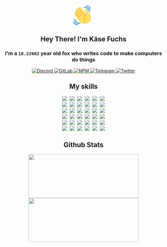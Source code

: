 <div><p align=center><img src=./resources/images/wave.gif width=64px height=64px></p><h2 align=center>Hey There! I'm Käse Fuchs</h2><h3 align=center>I'm a <code>18.22662</code> year old fox who writes code to make computers do things</h3><p align=center><a href=https://discord.com/users/507526681125322772><img alt=Discord src="https://img.shields.io/badge/Discord-5865F2?logo=discord&logoColor=white&style=flat-square#376ba0a1b8d91a330f18242aa2ede0e1"> </a><a href=https://gitlab.com/kasefuchs><img alt=GitLab src="https://img.shields.io/badge/GitLab-330F63?logo=gitlab&logoColor=white&style=flat-square#376ba0a1b8d91a330f18242aa2ede0e1"> </a><a href=https://npmjs.com/~kasefuchs><img alt=NPM src="https://img.shields.io/badge/NPM-CB3837?logo=npm&logoColor=white&style=flat-square#376ba0a1b8d91a330f18242aa2ede0e1"> </a><a href=https://t.me/kasefuchs><img alt=Telegram src="https://img.shields.io/badge/Telegram-2CA5E0?logo=telegram&logoColor=white&style=flat-square#376ba0a1b8d91a330f18242aa2ede0e1"> </a><a href=https://twitter.com/kasefuchs><img alt=Twitter src="https://img.shields.io/badge/Twitter-1DA1F2?logo=twitter&logoColor=white&style=flat-square#376ba0a1b8d91a330f18242aa2ede0e1"></a></p><h2 align=center>My skills</h2><p align=center><a href=https://aws.amazon.com/ ><picture><source srcset="https://skillicons.dev/icons?i=aws&theme=dark#376ba0a1b8d91a330f18242aa2ede0e1" media="(prefers-color-scheme: dark)"><source srcset="https://skillicons.dev/icons?i=aws&theme=light#376ba0a1b8d91a330f18242aa2ede0e1" media="(prefers-color-scheme: light), (prefers-color-scheme: no-preference)"><img src="https://skillicons.dev/icons?i=aws&theme=light#376ba0a1b8d91a330f18242aa2ede0e1"></picture></a>&nbsp;&nbsp;<a href=https://en.wikipedia.org/wiki/Bash_(Unix_shell)><picture><source srcset="https://skillicons.dev/icons?i=bash&theme=dark#376ba0a1b8d91a330f18242aa2ede0e1" media="(prefers-color-scheme: dark)"><source srcset="https://skillicons.dev/icons?i=bash&theme=light#376ba0a1b8d91a330f18242aa2ede0e1" media="(prefers-color-scheme: light), (prefers-color-scheme: no-preference)"><img src="https://skillicons.dev/icons?i=bash&theme=light#376ba0a1b8d91a330f18242aa2ede0e1"></picture></a>&nbsp;&nbsp;<a href=https://discord.com/developers/docs><picture><source srcset="https://skillicons.dev/icons?i=bots&theme=dark#376ba0a1b8d91a330f18242aa2ede0e1" media="(prefers-color-scheme: dark)"><source srcset="https://skillicons.dev/icons?i=bots&theme=light#376ba0a1b8d91a330f18242aa2ede0e1" media="(prefers-color-scheme: light), (prefers-color-scheme: no-preference)"><img src="https://skillicons.dev/icons?i=bots&theme=light#376ba0a1b8d91a330f18242aa2ede0e1"></picture></a>&nbsp;&nbsp;<a href=https://www.cloudflare.com/ ><picture><source srcset="https://skillicons.dev/icons?i=cloudflare&theme=dark#376ba0a1b8d91a330f18242aa2ede0e1" media="(prefers-color-scheme: dark)"><source srcset="https://skillicons.dev/icons?i=cloudflare&theme=light#376ba0a1b8d91a330f18242aa2ede0e1" media="(prefers-color-scheme: light), (prefers-color-scheme: no-preference)"><img src="https://skillicons.dev/icons?i=cloudflare&theme=light#376ba0a1b8d91a330f18242aa2ede0e1"></picture></a>&nbsp;&nbsp;<a href=https://en.wikipedia.org/wiki/CSS><picture><source srcset="https://skillicons.dev/icons?i=css&theme=dark#376ba0a1b8d91a330f18242aa2ede0e1" media="(prefers-color-scheme: dark)"><source srcset="https://skillicons.dev/icons?i=css&theme=light#376ba0a1b8d91a330f18242aa2ede0e1" media="(prefers-color-scheme: light), (prefers-color-scheme: no-preference)"><img src="https://skillicons.dev/icons?i=css&theme=light#376ba0a1b8d91a330f18242aa2ede0e1"></picture></a>&nbsp;&nbsp;<a href=https://www.docker.com/ ><picture><source srcset="https://skillicons.dev/icons?i=docker&theme=dark#376ba0a1b8d91a330f18242aa2ede0e1" media="(prefers-color-scheme: dark)"><source srcset="https://skillicons.dev/icons?i=docker&theme=light#376ba0a1b8d91a330f18242aa2ede0e1" media="(prefers-color-scheme: light), (prefers-color-scheme: no-preference)"><img src="https://skillicons.dev/icons?i=docker&theme=light#376ba0a1b8d91a330f18242aa2ede0e1"></picture></a><br><a href=https://www.electronjs.org/ ><picture><source srcset="https://skillicons.dev/icons?i=electron&theme=dark#376ba0a1b8d91a330f18242aa2ede0e1" media="(prefers-color-scheme: dark)"><source srcset="https://skillicons.dev/icons?i=electron&theme=light#376ba0a1b8d91a330f18242aa2ede0e1" media="(prefers-color-scheme: light), (prefers-color-scheme: no-preference)"><img src="https://skillicons.dev/icons?i=electron&theme=light#376ba0a1b8d91a330f18242aa2ede0e1"></picture></a>&nbsp;&nbsp;<a href=https://expressjs.com/ ><picture><source srcset="https://skillicons.dev/icons?i=express&theme=dark#376ba0a1b8d91a330f18242aa2ede0e1" media="(prefers-color-scheme: dark)"><source srcset="https://skillicons.dev/icons?i=express&theme=light#376ba0a1b8d91a330f18242aa2ede0e1" media="(prefers-color-scheme: light), (prefers-color-scheme: no-preference)"><img src="https://skillicons.dev/icons?i=express&theme=light#376ba0a1b8d91a330f18242aa2ede0e1"></picture></a>&nbsp;&nbsp;<a href=https://www.figma.com/ ><picture><source srcset="https://skillicons.dev/icons?i=figma&theme=dark#376ba0a1b8d91a330f18242aa2ede0e1" media="(prefers-color-scheme: dark)"><source srcset="https://skillicons.dev/icons?i=figma&theme=light#376ba0a1b8d91a330f18242aa2ede0e1" media="(prefers-color-scheme: light), (prefers-color-scheme: no-preference)"><img src="https://skillicons.dev/icons?i=figma&theme=light#376ba0a1b8d91a330f18242aa2ede0e1"></picture></a>&nbsp;&nbsp;<a href=https://firebase.google.com/ ><picture><source srcset="https://skillicons.dev/icons?i=firebase&theme=dark#376ba0a1b8d91a330f18242aa2ede0e1" media="(prefers-color-scheme: dark)"><source srcset="https://skillicons.dev/icons?i=firebase&theme=light#376ba0a1b8d91a330f18242aa2ede0e1" media="(prefers-color-scheme: light), (prefers-color-scheme: no-preference)"><img src="https://skillicons.dev/icons?i=firebase&theme=light#376ba0a1b8d91a330f18242aa2ede0e1"></picture></a>&nbsp;&nbsp;<a href=https://flask.palletsprojects.com/ ><picture><source srcset="https://skillicons.dev/icons?i=flask&theme=dark#376ba0a1b8d91a330f18242aa2ede0e1" media="(prefers-color-scheme: dark)"><source srcset="https://skillicons.dev/icons?i=flask&theme=light#376ba0a1b8d91a330f18242aa2ede0e1" media="(prefers-color-scheme: light), (prefers-color-scheme: no-preference)"><img src="https://skillicons.dev/icons?i=flask&theme=light#376ba0a1b8d91a330f18242aa2ede0e1"></picture></a>&nbsp;&nbsp;<a href=https://cloud.google.com/ ><picture><source srcset="https://skillicons.dev/icons?i=gcp&theme=dark#376ba0a1b8d91a330f18242aa2ede0e1" media="(prefers-color-scheme: dark)"><source srcset="https://skillicons.dev/icons?i=gcp&theme=light#376ba0a1b8d91a330f18242aa2ede0e1" media="(prefers-color-scheme: light), (prefers-color-scheme: no-preference)"><img src="https://skillicons.dev/icons?i=gcp&theme=light#376ba0a1b8d91a330f18242aa2ede0e1"></picture></a><br><a href=https://git-scm.com/ ><picture><source srcset="https://skillicons.dev/icons?i=git&theme=dark#376ba0a1b8d91a330f18242aa2ede0e1" media="(prefers-color-scheme: dark)"><source srcset="https://skillicons.dev/icons?i=git&theme=light#376ba0a1b8d91a330f18242aa2ede0e1" media="(prefers-color-scheme: light), (prefers-color-scheme: no-preference)"><img src="https://skillicons.dev/icons?i=git&theme=light#376ba0a1b8d91a330f18242aa2ede0e1"></picture></a>&nbsp;&nbsp;<a href=https://github.com/ ><picture><source srcset="https://skillicons.dev/icons?i=github&theme=dark#376ba0a1b8d91a330f18242aa2ede0e1" media="(prefers-color-scheme: dark)"><source srcset="https://skillicons.dev/icons?i=github&theme=light#376ba0a1b8d91a330f18242aa2ede0e1" media="(prefers-color-scheme: light), (prefers-color-scheme: no-preference)"><img src="https://skillicons.dev/icons?i=github&theme=light#376ba0a1b8d91a330f18242aa2ede0e1"></picture></a>&nbsp;&nbsp;<a href=https://gitlab.com/ ><picture><source srcset="https://skillicons.dev/icons?i=gitlab&theme=dark#376ba0a1b8d91a330f18242aa2ede0e1" media="(prefers-color-scheme: dark)"><source srcset="https://skillicons.dev/icons?i=gitlab&theme=light#376ba0a1b8d91a330f18242aa2ede0e1" media="(prefers-color-scheme: light), (prefers-color-scheme: no-preference)"><img src="https://skillicons.dev/icons?i=gitlab&theme=light#376ba0a1b8d91a330f18242aa2ede0e1"></picture></a>&nbsp;&nbsp;<a href=https://www.heroku.com/ ><picture><source srcset="https://skillicons.dev/icons?i=heroku&theme=dark#376ba0a1b8d91a330f18242aa2ede0e1" media="(prefers-color-scheme: dark)"><source srcset="https://skillicons.dev/icons?i=heroku&theme=light#376ba0a1b8d91a330f18242aa2ede0e1" media="(prefers-color-scheme: light), (prefers-color-scheme: no-preference)"><img src="https://skillicons.dev/icons?i=heroku&theme=light#376ba0a1b8d91a330f18242aa2ede0e1"></picture></a>&nbsp;&nbsp;<a href=https://en.wikipedia.org/wiki/HTML><picture><source srcset="https://skillicons.dev/icons?i=html&theme=dark#376ba0a1b8d91a330f18242aa2ede0e1" media="(prefers-color-scheme: dark)"><source srcset="https://skillicons.dev/icons?i=html&theme=light#376ba0a1b8d91a330f18242aa2ede0e1" media="(prefers-color-scheme: light), (prefers-color-scheme: no-preference)"><img src="https://skillicons.dev/icons?i=html&theme=light#376ba0a1b8d91a330f18242aa2ede0e1"></picture></a>&nbsp;&nbsp;<a href=https://en.wikipedia.org/wiki/JavaScript><picture><source srcset="https://skillicons.dev/icons?i=js&theme=dark#376ba0a1b8d91a330f18242aa2ede0e1" media="(prefers-color-scheme: dark)"><source srcset="https://skillicons.dev/icons?i=js&theme=light#376ba0a1b8d91a330f18242aa2ede0e1" media="(prefers-color-scheme: light), (prefers-color-scheme: no-preference)"><img src="https://skillicons.dev/icons?i=js&theme=light#376ba0a1b8d91a330f18242aa2ede0e1"></picture></a><br><a href=https://en.wikipedia.org/wiki/Linux><picture><source srcset="https://skillicons.dev/icons?i=linux&theme=dark#376ba0a1b8d91a330f18242aa2ede0e1" media="(prefers-color-scheme: dark)"><source srcset="https://skillicons.dev/icons?i=linux&theme=light#376ba0a1b8d91a330f18242aa2ede0e1" media="(prefers-color-scheme: light), (prefers-color-scheme: no-preference)"><img src="https://skillicons.dev/icons?i=linux&theme=light#376ba0a1b8d91a330f18242aa2ede0e1"></picture></a>&nbsp;&nbsp;<a href=https://mui.com/ ><picture><source srcset="https://skillicons.dev/icons?i=materialui&theme=dark#376ba0a1b8d91a330f18242aa2ede0e1" media="(prefers-color-scheme: dark)"><source srcset="https://skillicons.dev/icons?i=materialui&theme=light#376ba0a1b8d91a330f18242aa2ede0e1" media="(prefers-color-scheme: light), (prefers-color-scheme: no-preference)"><img src="https://skillicons.dev/icons?i=materialui&theme=light#376ba0a1b8d91a330f18242aa2ede0e1"></picture></a>&nbsp;&nbsp;<a href=https://en.wikipedia.org/wiki/Markdown><picture><source srcset="https://skillicons.dev/icons?i=md&theme=dark#376ba0a1b8d91a330f18242aa2ede0e1" media="(prefers-color-scheme: dark)"><source srcset="https://skillicons.dev/icons?i=md&theme=light#376ba0a1b8d91a330f18242aa2ede0e1" media="(prefers-color-scheme: light), (prefers-color-scheme: no-preference)"><img src="https://skillicons.dev/icons?i=md&theme=light#376ba0a1b8d91a330f18242aa2ede0e1"></picture></a>&nbsp;&nbsp;<a href=https://www.mongodb.com/ ><picture><source srcset="https://skillicons.dev/icons?i=mongodb&theme=dark#376ba0a1b8d91a330f18242aa2ede0e1" media="(prefers-color-scheme: dark)"><source srcset="https://skillicons.dev/icons?i=mongodb&theme=light#376ba0a1b8d91a330f18242aa2ede0e1" media="(prefers-color-scheme: light), (prefers-color-scheme: no-preference)"><img src="https://skillicons.dev/icons?i=mongodb&theme=light#376ba0a1b8d91a330f18242aa2ede0e1"></picture></a>&nbsp;&nbsp;<a href=https://www.mysql.com/ ><picture><source srcset="https://skillicons.dev/icons?i=mysql&theme=dark#376ba0a1b8d91a330f18242aa2ede0e1" media="(prefers-color-scheme: dark)"><source srcset="https://skillicons.dev/icons?i=mysql&theme=light#376ba0a1b8d91a330f18242aa2ede0e1" media="(prefers-color-scheme: light), (prefers-color-scheme: no-preference)"><img src="https://skillicons.dev/icons?i=mysql&theme=light#376ba0a1b8d91a330f18242aa2ede0e1"></picture></a>&nbsp;&nbsp;<a href=https://nextjs.org/ ><picture><source srcset="https://skillicons.dev/icons?i=nextjs&theme=dark#376ba0a1b8d91a330f18242aa2ede0e1" media="(prefers-color-scheme: dark)"><source srcset="https://skillicons.dev/icons?i=nextjs&theme=light#376ba0a1b8d91a330f18242aa2ede0e1" media="(prefers-color-scheme: light), (prefers-color-scheme: no-preference)"><img src="https://skillicons.dev/icons?i=nextjs&theme=light#376ba0a1b8d91a330f18242aa2ede0e1"></picture></a><br><a href=https://nodejs.org/en/ ><picture><source srcset="https://skillicons.dev/icons?i=nodejs&theme=dark#376ba0a1b8d91a330f18242aa2ede0e1" media="(prefers-color-scheme: dark)"><source srcset="https://skillicons.dev/icons?i=nodejs&theme=light#376ba0a1b8d91a330f18242aa2ede0e1" media="(prefers-color-scheme: light), (prefers-color-scheme: no-preference)"><img src="https://skillicons.dev/icons?i=nodejs&theme=light#376ba0a1b8d91a330f18242aa2ede0e1"></picture></a>&nbsp;&nbsp;<a href=https://www.postgresql.org/ ><picture><source srcset="https://skillicons.dev/icons?i=postgres&theme=dark#376ba0a1b8d91a330f18242aa2ede0e1" media="(prefers-color-scheme: dark)"><source srcset="https://skillicons.dev/icons?i=postgres&theme=light#376ba0a1b8d91a330f18242aa2ede0e1" media="(prefers-color-scheme: light), (prefers-color-scheme: no-preference)"><img src="https://skillicons.dev/icons?i=postgres&theme=light#376ba0a1b8d91a330f18242aa2ede0e1"></picture></a>&nbsp;&nbsp;<a href=https://learn.microsoft.com/en-us/powershell/ ><picture><source srcset="https://skillicons.dev/icons?i=powershell&theme=dark#376ba0a1b8d91a330f18242aa2ede0e1" media="(prefers-color-scheme: dark)"><source srcset="https://skillicons.dev/icons?i=powershell&theme=light#376ba0a1b8d91a330f18242aa2ede0e1" media="(prefers-color-scheme: light), (prefers-color-scheme: no-preference)"><img src="https://skillicons.dev/icons?i=powershell&theme=light#376ba0a1b8d91a330f18242aa2ede0e1"></picture></a>&nbsp;&nbsp;<a href=https://www.python.org/ ><picture><source srcset="https://skillicons.dev/icons?i=py&theme=dark#376ba0a1b8d91a330f18242aa2ede0e1" media="(prefers-color-scheme: dark)"><source srcset="https://skillicons.dev/icons?i=py&theme=light#376ba0a1b8d91a330f18242aa2ede0e1" media="(prefers-color-scheme: light), (prefers-color-scheme: no-preference)"><img src="https://skillicons.dev/icons?i=py&theme=light#376ba0a1b8d91a330f18242aa2ede0e1"></picture></a>&nbsp;&nbsp;<a href=https://www.raspberrypi.org/ ><picture><source srcset="https://skillicons.dev/icons?i=raspberrypi&theme=dark#376ba0a1b8d91a330f18242aa2ede0e1" media="(prefers-color-scheme: dark)"><source srcset="https://skillicons.dev/icons?i=raspberrypi&theme=light#376ba0a1b8d91a330f18242aa2ede0e1" media="(prefers-color-scheme: light), (prefers-color-scheme: no-preference)"><img src="https://skillicons.dev/icons?i=raspberrypi&theme=light#376ba0a1b8d91a330f18242aa2ede0e1"></picture></a>&nbsp;&nbsp;<a href=https://reactjs.org/ ><picture><source srcset="https://skillicons.dev/icons?i=react&theme=dark#376ba0a1b8d91a330f18242aa2ede0e1" media="(prefers-color-scheme: dark)"><source srcset="https://skillicons.dev/icons?i=react&theme=light#376ba0a1b8d91a330f18242aa2ede0e1" media="(prefers-color-scheme: light), (prefers-color-scheme: no-preference)"><img src="https://skillicons.dev/icons?i=react&theme=light#376ba0a1b8d91a330f18242aa2ede0e1"></picture></a><br><a href=https://redux.js.org/ ><picture><source srcset="https://skillicons.dev/icons?i=redux&theme=dark#376ba0a1b8d91a330f18242aa2ede0e1" media="(prefers-color-scheme: dark)"><source srcset="https://skillicons.dev/icons?i=redux&theme=light#376ba0a1b8d91a330f18242aa2ede0e1" media="(prefers-color-scheme: light), (prefers-color-scheme: no-preference)"><img src="https://skillicons.dev/icons?i=redux&theme=light#376ba0a1b8d91a330f18242aa2ede0e1"></picture></a>&nbsp;&nbsp;<a href=https://en.wikipedia.org/wiki/Regular_expression><picture><source srcset="https://skillicons.dev/icons?i=regex&theme=dark#376ba0a1b8d91a330f18242aa2ede0e1" media="(prefers-color-scheme: dark)"><source srcset="https://skillicons.dev/icons?i=regex&theme=light#376ba0a1b8d91a330f18242aa2ede0e1" media="(prefers-color-scheme: light), (prefers-color-scheme: no-preference)"><img src="https://skillicons.dev/icons?i=regex&theme=light#376ba0a1b8d91a330f18242aa2ede0e1"></picture></a>&nbsp;&nbsp;<a href=https://en.wikipedia.org/wiki/Sass_(stylesheet_language)><picture><source srcset="https://skillicons.dev/icons?i=sass&theme=dark#376ba0a1b8d91a330f18242aa2ede0e1" media="(prefers-color-scheme: dark)"><source srcset="https://skillicons.dev/icons?i=sass&theme=light#376ba0a1b8d91a330f18242aa2ede0e1" media="(prefers-color-scheme: light), (prefers-color-scheme: no-preference)"><img src="https://skillicons.dev/icons?i=sass&theme=light#376ba0a1b8d91a330f18242aa2ede0e1"></picture></a>&nbsp;&nbsp;<a href=https://www.typescriptlang.org/ ><picture><source srcset="https://skillicons.dev/icons?i=ts&theme=dark#376ba0a1b8d91a330f18242aa2ede0e1" media="(prefers-color-scheme: dark)"><source srcset="https://skillicons.dev/icons?i=ts&theme=light#376ba0a1b8d91a330f18242aa2ede0e1" media="(prefers-color-scheme: light), (prefers-color-scheme: no-preference)"><img src="https://skillicons.dev/icons?i=ts&theme=light#376ba0a1b8d91a330f18242aa2ede0e1"></picture></a>&nbsp;&nbsp;<a href=https://unity.com/ ><picture><source srcset="https://skillicons.dev/icons?i=unity&theme=dark#376ba0a1b8d91a330f18242aa2ede0e1" media="(prefers-color-scheme: dark)"><source srcset="https://skillicons.dev/icons?i=unity&theme=light#376ba0a1b8d91a330f18242aa2ede0e1" media="(prefers-color-scheme: light), (prefers-color-scheme: no-preference)"><img src="https://skillicons.dev/icons?i=unity&theme=light#376ba0a1b8d91a330f18242aa2ede0e1"></picture></a>&nbsp;&nbsp;<a href=https://workers.cloudflare.com/ ><picture><source srcset="https://skillicons.dev/icons?i=workers&theme=dark#376ba0a1b8d91a330f18242aa2ede0e1" media="(prefers-color-scheme: dark)"><source srcset="https://skillicons.dev/icons?i=workers&theme=light#376ba0a1b8d91a330f18242aa2ede0e1" media="(prefers-color-scheme: light), (prefers-color-scheme: no-preference)"><img src="https://skillicons.dev/icons?i=workers&theme=light#376ba0a1b8d91a330f18242aa2ede0e1"></picture></a><br></p><h2 align=center>Github Stats</h2><p align=center><picture><source srcset="https://github-readme-stats-kasefuchs.vercel.app/api/?count_private=true&hide_border=true&hide_rank=true&line_height=20&hide_title=true&username=Kasefuchs&theme=dark#376ba0a1b8d91a330f18242aa2ede0e1" media="(prefers-color-scheme: dark)"><source srcset="https://github-readme-stats-kasefuchs.vercel.app/api/?count_private=true&hide_border=true&hide_rank=true&line_height=20&hide_title=true&username=Kasefuchs&theme=light#376ba0a1b8d91a330f18242aa2ede0e1" media="(prefers-color-scheme: light), (prefers-color-scheme: no-preference)"><img align=middle width=350 height=140 src="https://github-readme-stats-kasefuchs.vercel.app/api/?count_private=true&hide_border=true&hide_rank=true&line_height=20&hide_title=true&username=Kasefuchs&theme=light#376ba0a1b8d91a330f18242aa2ede0e1"></picture><picture><source srcset="https://github-readme-stats-kasefuchs.vercel.app/api/top-langs/?count_private=true&hide_border=true&layout=compact&username=Kasefuchs&theme=dark#376ba0a1b8d91a330f18242aa2ede0e1" media="(prefers-color-scheme: dark)"><source srcset="https://github-readme-stats-kasefuchs.vercel.app/api/top-langs/?count_private=true&hide_border=true&layout=compact&username=Kasefuchs&theme=light#376ba0a1b8d91a330f18242aa2ede0e1" media="(prefers-color-scheme: light), (prefers-color-scheme: no-preference)"><img align=middle width=350 height=140 src="https://github-readme-stats-kasefuchs.vercel.app/api/top-langs/?count_private=true&hide_border=true&layout=compact&username=Kasefuchs&theme=light#376ba0a1b8d91a330f18242aa2ede0e1"></picture></p><img src="https://hit.yhype.me/github/profile?user_id=64592097#376ba0a1b8d91a330f18242aa2ede0e1" alt=""></div>